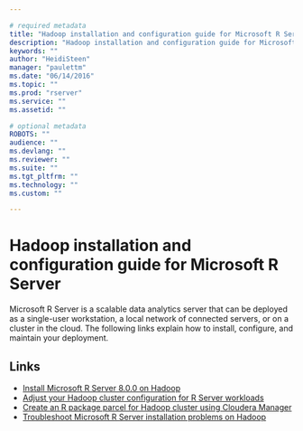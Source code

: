```yaml
---

# required metadata
title: "Hadoop installation and configuration guide for Microsoft R Server"
description: "Hadoop installation and configuration guide for Microsoft R Server version 8.0.0."
keywords: ""
author: "HeidiSteen"
manager: "paulettm"
ms.date: "06/14/2016"
ms.topic: ""
ms.prod: "rserver"
ms.service: ""
ms.assetid: ""

# optional metadata
ROBOTS: ""
audience: ""
ms.devlang: ""
ms.reviewer: ""
ms.suite: ""
ms.tgt_pltfrm: ""
ms.technology: ""
ms.custom: ""

---
```


# Hadoop installation and configuration guide for Microsoft R Server

Microsoft R Server is a scalable data analytics server that can be deployed as a single-user workstation, a local network of connected servers, or on a cluster in the cloud. The following links explain how to install, configure, and maintain your deployment.

## Links

- [Install Microsoft R Server 8.0.0 on Hadoop](rserver-install-hadoop-800.md)
- [Adjust your Hadoop cluster configuration for R Server workloads](rserver-install-hadoop-configuration-r-workloads.md)
- [Create an R package parcel for Hadoop cluster using Cloudera Manager](rserver-install-hadoop-create-r-package-cloudera-manager.md)
- [Troubleshoot Microsoft R Server installation problems on Hadoop](rserver-install-hadoop-troubleshoot.md)

